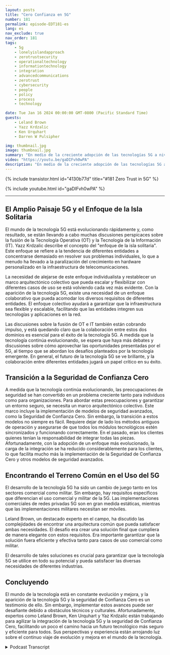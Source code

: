 ```yaml
---
layout: posts
title: "Cero Confianza en 5G"
number: 181
permalink: episode-EDT181-es
lang: es
nav_exclude: true
nav_order: 181
tags:
    - 5g
    - lonelyislandapproach
    - zerotrustsecurity
    - operationaltechnology
    - informationtechnology
    - integration
    - advancedcommunications
    - zerotrust
    - cybersecurity
    - people
    - policy
    - process
    - technology

date: Tue Jan 16 2024 00:00:00 GMT-0800 (Pacific Standard Time)
guests:
    - Leland Brown
    - Yazz Krdzalic
    - Ken Urquhart
    - Darren W Pulsipher

img: thumbnail.jpg
image: thumbnail.jpg
summary: "En medio de la creciente adopción de las tecnologías 5G a nivel mundial, los expertos en el episodio reciente del podcast Abrazando la Transformación Digital se adentraron en el tema integral de la Confianza Cero en la seguridad 5G. El presentador Darren Pulsipher dio la bienvenida al experto en comunicaciones avanzadas 5G Leland Brown, VP de Marketing en Trenton Systems Yazz Krdzalic, y a Ken Urquhart, un físico convertido en profesional de la ciberseguridad de Zscaler, para discutir la integración y avance de la tecnología 5G, junto con sus desafíos y avances."
video: "https://youtu.be/gaDIFvh0wPA"
description: "En medio de la creciente adopción de las tecnologías 5G a nivel mundial, los expertos en el episodio reciente del podcast Abrazando la Transformación Digital se adentraron en el tema integral de la Confianza Cero en la seguridad 5G. El presentador Darren Pulsipher dio la bienvenida al experto en comunicaciones avanzadas 5G Leland Brown, VP de Marketing en Trenton Systems Yazz Krdzalic, y a Ken Urquhart, un físico convertido en profesional de la ciberseguridad de Zscaler, para discutir la integración y avance de la tecnología 5G, junto con sus desafíos y avances."
---
```


<div>
{% include transistor.html id="4130b77d" title="#181 Zero Trust in 5G" %}

{% include youtube.html id="gaDIFvh0wPA" %}
</div>

---

## El Amplio Paisaje 5G y el Enfoque de la Isla Solitaria

El mundo de la tecnología 5G está evolucionando rápidamente y, como resultado, se están llevando a cabo muchas discusiones perspicaces sobre la fusión de la Tecnología Operativa (OT) y la Tecnología de la Información (IT). Yazz Krdzalic describe el concepto del "enfoque de la isla solitaria". Este enfoque se refiere a la tendencia de diferentes entidades a concentrarse demasiado en resolver sus problemas individuales, lo que a menudo ha llevado a la paralización del crecimiento en hardware personalizado en la infraestructura de telecomunicaciones.

La necesidad de alejarse de este enfoque individualista y restablecer un marco arquitectónico colectivo que pueda escalar y flexibilizar con diferentes casos de uso se está volviendo cada vez más evidente. Con la aparición de la tecnología 5G, existe una necesidad de un enfoque colaborativo que pueda acomodar los diversos requisitos de diferentes entidades. El enfoque colectivo ayudará a garantizar que la infraestructura sea flexible y escalable, facilitando que las entidades integren sus tecnologías y aplicaciones en la red.

Las discusiones sobre la fusión de OT e IT también están cobrando impulso, y está quedando claro que la colaboración entre estos dos dominios es esencial para el éxito de la tecnología 5G. A medida que la tecnología continúa evolucionando, se espera que haya más debates y discusiones sobre cómo aprovechar las oportunidades presentadas por el 5G, al tiempo que se abordan los desafíos planteados por la tecnología emergente. En general, el futuro de la tecnología 5G se ve brillante, y la colaboración entre diferentes entidades jugará un papel crítico en su éxito.

## Transición a la Seguridad de Confianza Cero

A medida que la tecnología continúa evolucionando, las preocupaciones de seguridad se han convertido en un problema creciente tanto para individuos como para organizaciones. Para abordar estas preocupaciones y garantizar un entorno seguro, se necesita un marco arquitectónico colectivo. Este marco incluye la implementación de modelos de seguridad avanzados, como la Seguridad de Confianza Cero. Sin embargo, la transición a estos modelos no siempre es fácil. Requiere dejar de lado los métodos antiguos de operación y asegurarse de que todos los módulos tecnológicos estén sincronizados y funcionando correctamente. En el pasado, eran los clientes quienes tenían la responsabilidad de integrar todas las piezas. Afortunadamente, con la adopción de un enfoque más evolucionado, la carga de la integración se ha reducido considerablemente para los clientes, lo que facilita mucho más la implementación de la Seguridad de Confianza Cero y otros modelos de seguridad avanzados.

## Encontrando el Terreno Común en el Uso del 5G

El desarrollo de la tecnología 5G ha sido un cambio de juego tanto en los sectores comercial como militar. Sin embargo, hay requisitos específicos que diferencian el uso comercial y militar de la 5G. Las implementaciones comerciales de redes privadas 5G son en gran medida estáticas, mientras que las implementaciones militares necesitan ser móviles.

Leland Brown, un destacado experto en el campo, ha discutido las complejidades de encontrar una arquitectura común que pueda satisfacer ambas necesidades. El desafío era crear una solución final que cumpliera de manera elegante con estos requisitos. Era importante garantizar que la solución fuera eficiente y efectiva tanto para casos de uso comercial como militar.

El desarrollo de tales soluciones es crucial para garantizar que la tecnología 5G se utilice en todo su potencial y pueda satisfacer las diversas necesidades de diferentes industrias.

## Concluyendo

El mundo de la tecnología está en constante evolución y mejora, y la aparición de la tecnología 5G y la seguridad de Confianza Cero es un testimonio de ello. Sin embargo, implementar estos avances puede ser desafiante debido a obstáculos técnicos y culturales. Afortunadamente, expertos como Leland Brown, Ken Urquhart y Yaz Krdzalic están trabajando para agilizar la integración de la tecnología 5G y la seguridad de Confianza Cero, facilitando un poco el camino hacia un futuro tecnológico más seguro y eficiente para todos. Sus perspectivas y experiencia están arrojando luz sobre el continuo viaje de evolución y mejora en el mundo de la tecnología.



<details>
<summary> Podcast Transcript </summary>

<p></p>

</details>

